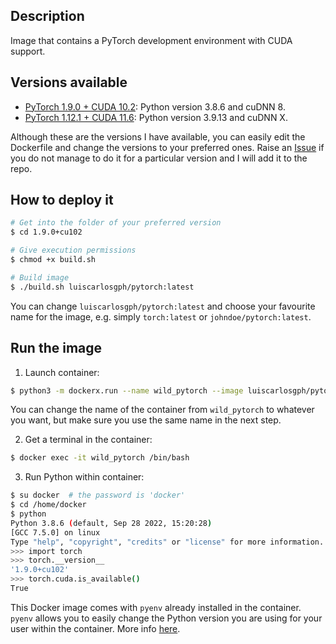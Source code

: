 Description
-----------

Image that contains a PyTorch development environment with CUDA support.


Versions available
------------------

* [PyTorch 1.9.0 + CUDA 10.2](1.9.0+cu102): Python version 3.8.6 and cuDNN 8.
* [PyTorch 1.12.1 + CUDA 11.6](1.12.1+cu116): Python version 3.9.13 and cuDNN X.

Although these are the versions I have available, you can easily edit the Dockerfile and change the versions to your preferred ones. 
Raise an [Issue](https://github.com/luiscarlosgph/docker-templates/issues) if you do not manage to do it for a particular version and I will add it to the repo.


How to deploy it
----------------
```bash
# Get into the folder of your preferred version
$ cd 1.9.0+cu102

# Give execution permissions
$ chmod +x build.sh

# Build image
$ ./build.sh luiscarlosgph/pytorch:latest
```
You can change `luiscarlosgph/pytorch:latest` and choose your favourite name for the image, e.g. simply `torch:latest` or `johndoe/pytorch:latest`.


Run the image
-------------

<!--
1. Install **dockerx** following the instructions [here](https://github.com/luiscarlosgph/dockerx#install-using-pip). This is necessary to run the PyCharm GUI within the container without hassle. 
-->

1. Launch container: 
```bash
$ python3 -m dockerx.run --name wild_pytorch --image luiscarlosgph/pytorch:latest --nvidia 1 --command 'sleep infinity'
```
You can change the name of the container from `wild_pytorch` to whatever you want, but make sure you use the same name in the next step.

2. Get a terminal in the container:
```bash
$ docker exec -it wild_pytorch /bin/bash 
```

3. Run Python within container: 
```bash
$ su docker  # the password is 'docker'
$ cd /home/docker
$ python
Python 3.8.6 (default, Sep 28 2022, 15:20:28) 
[GCC 7.5.0] on linux
Type "help", "copyright", "credits" or "license" for more information.
>>> import torch
>>> torch.__version__
'1.9.0+cu102'
>>> torch.cuda.is_available()
True
```

This Docker image comes with `pyenv` already installed in the container. `pyenv` allows you to easily change the Python version you are using for your user within the container. More info [here](https://github.com/luiscarlosgph/how-to/tree/main/pyenv).
